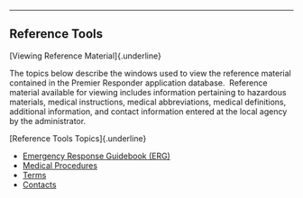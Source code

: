   ---------------------
  **Reference Tools**
  ---------------------

[Viewing Reference Material]{.underline}

The topics below describe the windows used to view the reference
material contained in the Premier Responder application database. 
Reference material available for viewing includes information pertaining
to hazardous materials, medical instructions, medical abbreviations,
medical definitions, additional information, and contact information
entered at the local agency by the administrator.

[Reference Tools Topics]{.underline}

-   [Emergency Response Guidebook (ERG)](NAERG%20Guide%20Book.htm)
-   [Medical Procedures](Medical%20Procedures.htm)
-   [Terms](Medical%20Terms.htm)
-   [Contacts](Contacts.htm)
